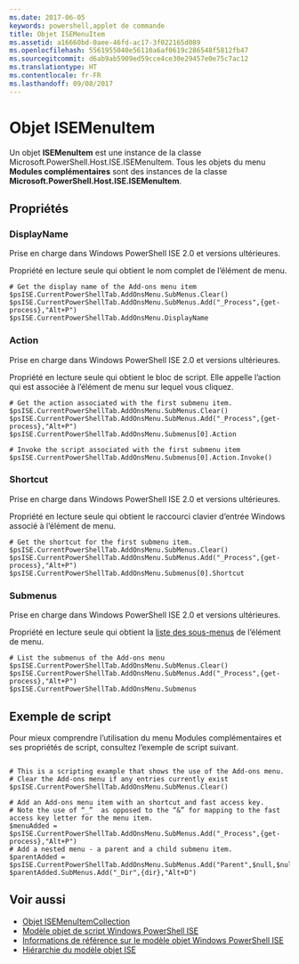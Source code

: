 ```yaml
---
ms.date: 2017-06-05
keywords: powershell,applet de commande
title: Objet ISEMenuItem
ms.assetid: a16660bd-0aee-46fd-ac17-3f022165d089
ms.openlocfilehash: 5561955040e56110a6af0619c286548f5812fb47
ms.sourcegitcommit: d6ab9ab5909ed59cce4ce30e29457e0e75c7ac12
ms.translationtype: HT
ms.contentlocale: fr-FR
ms.lasthandoff: 09/08/2017
---
```

# <a name="the-isemenuitem-object"></a>Objet ISEMenuItem
  Un objet **ISEMenuItem** est une instance de la classe Microsoft.PowerShell.Host.ISE.ISEMenuItem. Tous les objets du menu **Modules complémentaires** sont des instances de la classe **Microsoft.PowerShell.Host.ISE.ISEMenuItem**.

## <a name="properties"></a>Propriétés

### <a name="displayname"></a>DisplayName
  Prise en charge dans Windows PowerShell ISE 2.0 et versions ultérieures. 

 Propriété en lecture seule qui obtient le nom complet de l’élément de menu.

```
# Get the display name of the Add-ons menu item
$psISE.CurrentPowerShellTab.AddOnsMenu.SubMenus.Clear()
$psISE.CurrentPowerShellTab.AddOnsMenu.SubMenus.Add("_Process",{get-process},"Alt+P")
$psISE.CurrentPowerShellTab.AddOnsMenu.DisplayName

```

### <a name="action"></a>Action
  Prise en charge dans Windows PowerShell ISE 2.0 et versions ultérieures. 

 Propriété en lecture seule qui obtient le bloc de script. Elle appelle l’action qui est associée à l’élément de menu sur lequel vous cliquez.

```
# Get the action associated with the first submenu item.
$psISE.CurrentPowerShellTab.AddOnsMenu.SubMenus.Clear()
$psISE.CurrentPowerShellTab.AddOnsMenu.SubMenus.Add("_Process",{get-process},"Alt+P")
$psISE.CurrentPowerShellTab.AddOnsMenu.Submenus[0].Action

# Invoke the script associated with the first submenu item 
$psISE.CurrentPowerShellTab.AddOnsMenu.Submenus[0].Action.Invoke()
```

### <a name="shortcut"></a>Shortcut
  Prise en charge dans Windows PowerShell ISE 2.0 et versions ultérieures. 

 Propriété en lecture seule qui obtient le raccourci clavier d’entrée Windows associé à l’élément de menu.

```
# Get the shortcut for the first submenu item.
$psISE.CurrentPowerShellTab.AddOnsMenu.SubMenus.Clear()
$psISE.CurrentPowerShellTab.AddOnsMenu.SubMenus.Add("_Process",{get-process},"Alt+P")
$psISE.CurrentPowerShellTab.AddOnsMenu.Submenus[0].Shortcut
```

### <a name="submenus"></a>Submenus
  Prise en charge dans Windows PowerShell ISE 2.0 et versions ultérieures. 

 Propriété en lecture seule qui obtient la [liste des sous-menus](The-ISEMenuItemCollection-Object.md) de l’élément de menu.

```
# List the submenus of the Add-ons menu
$psISE.CurrentPowerShellTab.AddOnsMenu.SubMenus.Clear()
$psISE.CurrentPowerShellTab.AddOnsMenu.SubMenus.Add("_Process",{get-process},"Alt+P")
$psISE.CurrentPowerShellTab.AddOnsMenu.Submenus
```

## <a name="scripting-example"></a>Exemple de script
 Pour mieux comprendre l’utilisation du menu Modules complémentaires et ses propriétés de script, consultez l’exemple de script suivant.

```

# This is a scripting example that shows the use of the Add-ons menu.
# Clear the Add-ons menu if any entries currently exist
$psISE.CurrentPowerShellTab.AddOnsMenu.SubMenus.Clear()

# Add an Add-ons menu item with an shortcut and fast access key.
# Note the use of “_”  as opposed to the “&” for mapping to the fast access key letter for the menu item.
$menuAdded = $psISE.CurrentPowerShellTab.AddOnsMenu.SubMenus.Add("_Process",{get-process},"Alt+P") 
# Add a nested menu - a parent and a child submenu item. 
$parentAdded = $psISE.CurrentPowerShellTab.AddOnsMenu.SubMenus.Add("Parent",$null,$null) 
$parentAdded.SubMenus.Add("_Dir",{dir},"Alt+D")

```

## <a name="see-also"></a>Voir aussi
- [Objet ISEMenuItemCollection](The-ISEMenuItemCollection-Object.md) 
- [Modèle objet de script Windows PowerShell ISE](The-Windows-PowerShell-ISE-Scripting-Object-Model.md) 
- [Informations de référence sur le modèle objet Windows PowerShell ISE](Windows-PowerShell-ISE-Object-Model-Reference.md)
- [Hiérarchie du modèle objet ISE](The-ISE-Object-Model-Hierarchy.md)
